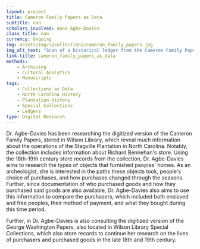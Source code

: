 ```yaml
---
layout: project
title: Cameron Family Papers as Data
subtitle: nan
scholars_involved: Anna Agbe-Davies
class_title: nan
currency: Ongoing
img: assets/img/spcollections/cameron_family_papers.jpg
img_alt_text: "Scan of a historical ledger from the Cameron Family Papers collection"
link-title: cameron_family_papers_as_data
methods:
    - Archiving
    - Cultural Analytics
    - Manuscripts
tags:
    - Collections as Data
    - North Carolina History
    - Plantation History
    - Special Collections
    - Ledgers
type: Digital Research 
---
```

Dr. Agbe-Davies has been researching the digitized version of the Cameron Family Papers, stored in Wilson Library, which reveal much information about the operations of the Stagville Plantation in North Carolina. Notably, the collection includes information about Richard Bennehan's store. Using the 18th-19th century store records from the collection, Dr. Agbe-Davies aims to research the types of objects that furnished peoples' homes. As an archeologist, she is interested in the paths these objects took, people's choice of purchases, and how purchases changed through the seasons. Further, since documentation of who purchased goods and how they purchased said goods are also available, Dr. Agbe-Davies also aims to use this information to compare the purchasers, which included both enslaved and free peoples, their method of payment, and what they bought during this time period. 

Further, in Dr. Agbe-Davies is also consulting the digitized version of the George Washington Papers, also located in Wilson Library Special Collections, which also store records to continue her research on the lives of purchasers and purchased goods in the late 18th and 19th century.
